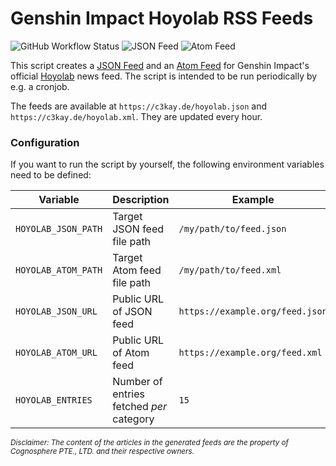 # Genshin Impact Hoyolab RSS Feeds

![GitHub Workflow Status](https://img.shields.io/github/workflow/status/c3kay/hoyolab-rss-feeds/Test%20and%20Deploy)
![JSON Feed](https://img.shields.io/website?down_color=red&down_message=unavailable&label=json%20feed&up_color=brightgreen&up_message=available&url=https%3A%2F%2Fc3kay.de%2Fhoyolab.json)
![Atom Feed](https://img.shields.io/website?down_color=red&down_message=unavailable&label=atom%20feed&up_color=brightgreen&up_message=available&url=https%3A%2F%2Fc3kay.de%2Fhoyolab.xml)

This script creates a [JSON Feed](https://jsonfeed.org) and an [Atom Feed](https://datatracker.ietf.org/doc/html/rfc4287)
for Genshin Impact's official [Hoyolab](https://www.hoyolab.com) news feed.
The script is intended to be run periodically by e.g. a cronjob.

The feeds are available at `https://c3kay.de/hoyolab.json` and `https://c3kay.de/hoyolab.xml`.
They are updated every hour.

### Configuration

If you want to run the script by yourself, the following environment variables need to be defined:

Variable | Description | Example
--- | --- | ---
`HOYOLAB_JSON_PATH` | Target JSON feed file path | `/my/path/to/feed.json`
`HOYOLAB_ATOM_PATH` | Target Atom feed file path | `/my/path/to/feed.xml`
`HOYOLAB_JSON_URL` | Public URL of JSON feed | `https://example.org/feed.json`
`HOYOLAB_ATOM_URL` | Public URL of Atom feed | `https://example.org/feed.xml`
`HOYOLAB_ENTRIES` | Number of entries fetched *per* category | `15`

<sub>*Disclaimer: The content of the articles in the generated feeds are the property of Cognosphere PTE., LTD. and their respective owners.*</sub>
